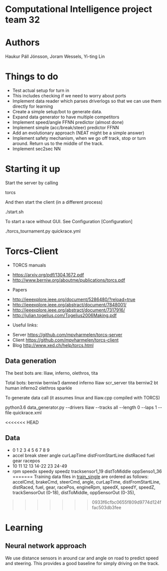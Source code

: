 # Computational Intelligence project team 32

# Authors
Haukur Páll Jónsson, Joram Wessels, Yi-ting Lin

# Things to do
- Test actual setup for turn in
- This includes checking if we need to worry about ports
- Implement data reader which parses driverlogs so that we can use them directly for learning
- Create a simple setup/bot to generate data.
- Expand data generator to have multiple competitors
- Implement speed/angle FFNN predictor (almost done)
- Implement simple (acc/break/steer) predictor FFNN
- Add an evolutionary approach (NEAT might be a simple answer)
- Implement safety mechanism, when we go off track, stop or turn around. Return us to the middle of the track.
- Implement sec2sec NN

# Starting it up
Start the server by calling

  torcs

And then start the client (in a different process)

  ./start.sh

To start a race without GUI. See Configuration [Configuration]

  ./torcs_tournament.py quickrace.yml


# Torcs-Client

- TORCS manuals
* https://arxiv.org/pdf/1304.1672.pdf
* http://www.berniw.org/aboutme/publications/torcs.pdf

- Papers
* http://ieeexplore.ieee.org/document/5286480/?reload=true
* http://ieeexplore.ieee.org/abstract/document/7848001/
* http://ieeexplore.ieee.org/abstract/document/7317916/
* http://julian.togelius.com/Togelius2006Making.pdf

- Useful links:
* Server https://github.com/mpvharmelen/torcs-server
* Client https://github.com/mpvharmelen/torcs-client
* Blog http://www.xed.ch/help/torcs.html

## Data generation
The best bots are: lliaw, inferno, olethros, tita

Total bots:
berniw   berniw3  damned  inferno   lliaw     scr_server  tita
berniw2  bt       human   inferno2  olethros  sparkle

To generate data call (it assumes linux and lliaw.cpp compiled with TORCS)

  python3.6 data_generator.py --drivers lliaw --tracks all --length 0 --laps 1 --file quickrace.xml

<<<<<<< HEAD
## Data
-  0     1     2      3      4             5              6       7    8    9
- accel break steer angle curLapTime distFromStartLine distRaced fuel gear racepos
- 10    11      12    13     14-22             23          24-49
- rpm speedx speedy speedz tracksensor1_19 distToMiddle oppSenso1_36
=======
Training data files in [train_single](ttps://github.com/joramwessels/torcs-client/tree/master/train_single) are ordered as follows:  
accelCmd, brakeCmd, steerCmd, angle, curLapTime, distFromStartLine, distRaced, fuel, gear, racePos, engineRpm, speedX, speedY, speedZ, trackSensorOut (0-18), distToMiddle, oppSensorOut (0-35), 
>>>>>>> 0933f6cfbc0655f809d9774d124ffac503db3fee

# Learning

## Neural network approach
We use distance sensors in around car and angle on road to predict speed and steering.
This provides a good baseline for simply driving on the track.
